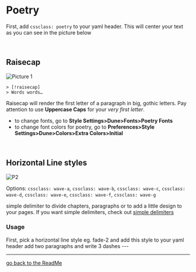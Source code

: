 # Poetry

First, add `cssclass: poetry` to your yaml header. This will center your text as you can see in the picture below

<br>

## Raisecap

![Picture 1](https://user-images.githubusercontent.com/48620536/222980815-5fd5cb2d-f795-41ba-8e85-e57beb08582d.png)

```
> [!raisecap] 
> Words words…
```

Raisecap will render the first letter of a paragraph in big, gothic letters. 
Pay attention to use **Uppercase Caps** for your *very first letter*.

- to change fonts, go to **Style Settings>Dune>Fonts>Poetry Fonts** 
- to change font colors for poetry, go to  **Preferences>Style Settings>Dune>Colors>Extra Colors>Initial**

<br>
    
## Horizontal Line styles
![P2](https://user-images.githubusercontent.com/48620536/222981063-8ab2dc90-1729-46fc-a9d6-d82e1e00d878.png)

Options: `cssclass: wave-a`, `cssclass: wave-b`, `cssclass: wave-c`, `cssclass: wave-d`, `cssclass: wave-e`, `cssclass: wave-f`, `cssclass: wave-g`

simple delimiter to divide chapters, paragraphs or to add a little design to your pages. If you want simple delimiters, check out [simple delimiters](https://github.com/Jopp-gh/Obsidian-Dune84/blob/main/Wiki/Text-highlight.md)

### Usage
First, pick a horizontal line style eg. fade-2 and add this style to your yaml header
add two paragraphs and write 3 dashes ---


---
[go back to the ReadMe](https://github.com/Jopp-gh/Obsidian-Dune84/tree/main)
